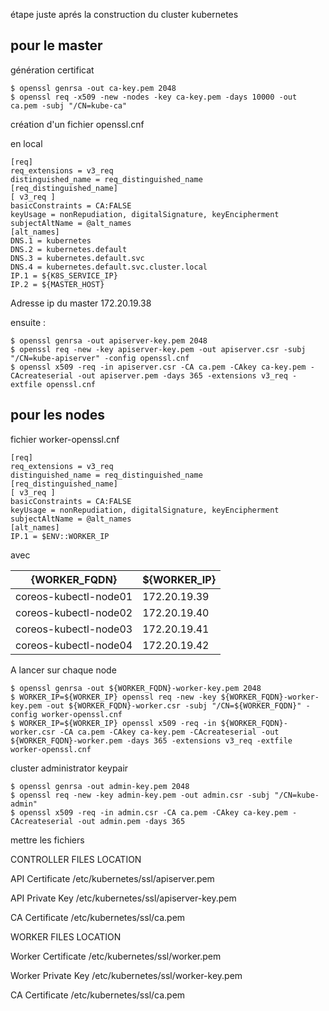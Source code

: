 étape juste aprés la construction du cluster kubernetes



pour le master
--------



génération certificat
```
$ openssl genrsa -out ca-key.pem 2048
$ openssl req -x509 -new -nodes -key ca-key.pem -days 10000 -out ca.pem -subj "/CN=kube-ca"
```

création d'un fichier openssl.cnf

en local
```
[req]
req_extensions = v3_req
distinguished_name = req_distinguished_name
[req_distinguished_name]
[ v3_req ]
basicConstraints = CA:FALSE
keyUsage = nonRepudiation, digitalSignature, keyEncipherment
subjectAltName = @alt_names
[alt_names]
DNS.1 = kubernetes
DNS.2 = kubernetes.default
DNS.3 = kubernetes.default.svc
DNS.4 = kubernetes.default.svc.cluster.local
IP.1 = ${K8S_SERVICE_IP}  
IP.2 = ${MASTER_HOST}     
```

Adresse ip du master  172.20.19.38

ensuite :

```
$ openssl genrsa -out apiserver-key.pem 2048
$ openssl req -new -key apiserver-key.pem -out apiserver.csr -subj "/CN=kube-apiserver" -config openssl.cnf
$ openssl x509 -req -in apiserver.csr -CA ca.pem -CAkey ca-key.pem -CAcreateserial -out apiserver.pem -days 365 -extensions v3_req -extfile openssl.cnf
```

pour les nodes
----------
fichier worker-openssl.cnf

```
[req]
req_extensions = v3_req
distinguished_name = req_distinguished_name
[req_distinguished_name]
[ v3_req ]
basicConstraints = CA:FALSE
keyUsage = nonRepudiation, digitalSignature, keyEncipherment
subjectAltName = @alt_names
[alt_names]
IP.1 = $ENV::WORKER_IP
```

avec

|{WORKER_FQDN}         |  ${WORKER_IP}  |
| ---------------------|----------------|
|coreos-kubectl-node01  | 172.20.19.39|
|coreos-kubectl-node02  | 172.20.19.40|
|coreos-kubectl-node03  | 172.20.19.41|
|coreos-kubectl-node04  | 172.20.19.42|

A lancer sur chaque node
```
$ openssl genrsa -out ${WORKER_FQDN}-worker-key.pem 2048
$ WORKER_IP=${WORKER_IP} openssl req -new -key ${WORKER_FQDN}-worker-key.pem -out ${WORKER_FQDN}-worker.csr -subj "/CN=${WORKER_FQDN}" -config worker-openssl.cnf
$ WORKER_IP=${WORKER_IP} openssl x509 -req -in ${WORKER_FQDN}-worker.csr -CA ca.pem -CAkey ca-key.pem -CAcreateserial -out ${WORKER_FQDN}-worker.pem -days 365 -extensions v3_req -extfile worker-openssl.cnf
```

cluster administrator keypair
```
$ openssl genrsa -out admin-key.pem 2048
$ openssl req -new -key admin-key.pem -out admin.csr -subj "/CN=kube-admin"
$ openssl x509 -req -in admin.csr -CA ca.pem -CAkey ca-key.pem -CAcreateserial -out admin.pem -days 365
```

mettre les fichiers


CONTROLLER FILES	LOCATION


API Certificate	/etc/kubernetes/ssl/apiserver.pem

API Private Key	/etc/kubernetes/ssl/apiserver-key.pem

CA Certificate	/etc/kubernetes/ssl/ca.pem

WORKER FILES	LOCATION

Worker Certificate	/etc/kubernetes/ssl/worker.pem

Worker Private Key	/etc/kubernetes/ssl/worker-key.pem

CA Certificate	/etc/kubernetes/ssl/ca.pem
